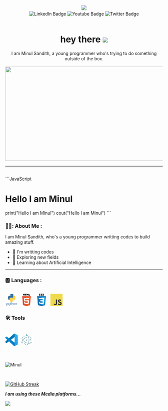 <div id="header" align="center">
  <img src="https://media.giphy.com/media/M9gbBd9nbDrOTu1Mqx/giphy.gif" width="100"/>
</div>
<div id="badges" align="center">
  <img src="https://img.shields.io/badge/LinkedIn-blue?style=for-the-badge&logo=linkedin&logoColor=white" alt="LinkedIn Badge"/>
  <img src="https://img.shields.io/badge/YouTube-red?style=for-the-badge&logo=youtube&logoColor=white" alt="Youtube Badge"/>
  <img src="https://img.shields.io/badge/Twitter-blue?style=for-the-badge&logo=twitter&logoColor=white" alt="Twitter Badge"/>
  
</div>
<div id="badges" align="center">
<img src="https://komarev.com/ghpvc/?username=MinulSandith&style=flat-square&color=blue" alt=""/>
</div>
<h1 align="center">
  hey there
  <img src="https://media.giphy.com/media/hvRJCLFzcasrR4ia7z/giphy.gif" width="30px"/>
 
</h1>
<div align= "center">
<p1 align="center">I am Minul Sandith, a young programmer who's trying to do something outside of the box.</p1></div>
<br>

<div align="center">
  <img src="https://media.giphy.com/media/dWesBcTLavkZuG35MI/giphy.gif" width="600" height="300"/>
</div>

---

<br>
```JavaScript
<h1>Hello I am Minul</h1>
print("Hello I am Minul")
cout("Hello I am Minul")
```
<br>

### 👨‍💻: About Me :
I am Minul Sandith, who's a young programmer writting codes to build amazing stuff.

- 👦 I'm writting codes
- 🔭 Exploring new fields 
- 📘 Learning about Artificial Intelligence

---

### 🆎 Languages  :
<br>
<div>
  <img src="https://github.com/devicons/devicon/blob/master/icons/python/python-original-wordmark.svg" title="Java" alt="Java" width="40" height="40"/>&nbsp;
  <img src="https://github.com/devicons/devicon/blob/master/icons/html5/html5-original-wordmark.svg" title="React" alt="React" width="40" height="40"/>&nbsp;
  <img src="https://github.com/devicons/devicon/blob/master/icons/css3/css3-original-wordmark.svg" title="Spring" alt="Spring" width="40" height="40"/>&nbsp;
  <img src="https://github.com/devicons/devicon/blob/master/icons/javascript/javascript-original.svg" title="Material UI" alt="Material UI" width="40" height="40"/>&nbsp;
  </div>
  
### 🛠️ Tools
<br>
  <div>
  <img src="https://github.com/devicons/devicon/blob/master/icons/vscode/vscode-original.svg" title="Material UI" alt="Material UI" width="40" height="40"/>&nbsp;
  <img src="https://github.com/devicons/devicon/blob/master/icons/electron/electron-original.svg" title="Material UI" alt="Material UI" width="40" height="40"/>
</div>



<br>

<br>

![Minul](https://github-readme-stats.vercel.app/api?username=MinulSandith&show_icons=true&theme=dracula)

<br>


[![GitHub Streak](http://github-readme-streak-stats.herokuapp.com?user=MinulSandith&theme=dracula)](https://git.io/streak-stats)

***I am using these Media platforms...***

![](https://img.shields.io/badge/GitHub-informational?style=flat&logo=GitHUb&logoColor=white&color=8d81c2)



